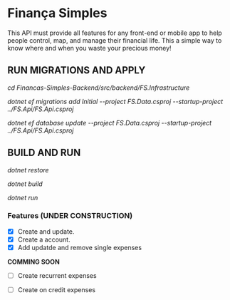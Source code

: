 # Finança Simples

This API must provide all features for any front-end or mobile app to help people control, map, and manage their financial life. This a simple way to know where and when you waste your precious money!

## RUN MIGRATIONS AND APPLY 

_cd Financas-Simples-Backend/src/backend/FS.Infrastructure_ 

_dotnet ef migrations add Initial --project FS.Data.csproj --startup-project ../FS.Api/FS.Api.csproj_

_dotnet ef database update --project FS.Data.csproj --startup-project ../FS.Api/FS.Api.csproj_


## BUILD AND RUN

  _dotnet restore_

  _dotnet build_

  _dotnet run_


### Features (UNDER CONSTRUCTION)

- [x] Create and update.
- [x] Create a account.
- [x] Add updatde and remove single expenses

**COMMING SOON**
- [ ] Create recurrent expenses
- [ ] Create on credit expenses

